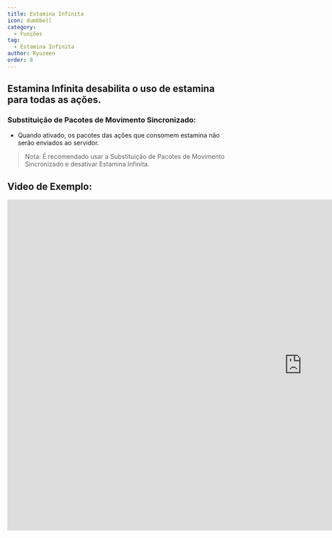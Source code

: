 ```yaml
---
title: Estamina Infinita
icon: dumbbell
category:
  - Funções
tag:
  - Estamina Infinita
author: Ryuzeen
order: 8
---
```


## Estamina Infinita desabilita o uso de estamina para todas as ações.
### Substituição de Pacotes de Movimento Sincronizado:
- Quando ativado, os pacotes das ações que consomem estamina não serão enviados ao servidor.
> Nota: É recomendado usar a Substituição de Pacotes de Movimento Sincronizado e desativar Estamina Infinita.

## Video de Exemplo:

<div class="iframe-container"><iframe width="1328" height="747" src="https://www.youtube.com/embed/NZhfaMOLuY0?list=PL5eI1Tb64p56g27qfYk7VuFTz4FK6YrKa" title="Korepi - Infinite Stamina" frameborder="0" allow="accelerometer; autoplay; clipboard-write; encrypted-media; gyroscope; picture-in-picture; web-share" referrerpolicy="strict-origin-when-cross-origin" allowfullscreen></iframe></div>